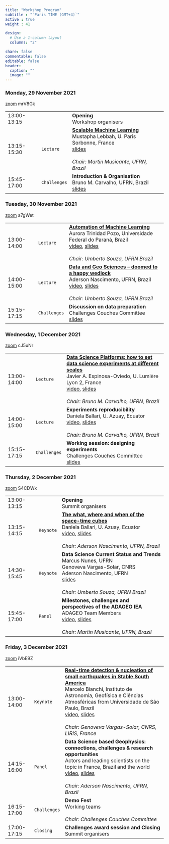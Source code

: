 ```yaml
---
title: "Workshop Program"
subtitle : "`Paris TIME (GMT+4)`"
active : true
weight : 41

design:
  # Use a 1-column layout
  columns: "2"

share: false
commentable: false
editable: false
header:
  caption: ""
  image: ""
---
```



### Monday, 29 November 2021

[zoom](https://cnrs.zoom.us/j/92649229317?pwd=ZDA2NEdHY2hqa0xtb3FldUs5c2V6UT09) mrV8Gk

| | | |
|:---|:---|:---|
|13:00-13:15|           | **Opening** </br> Workshop organisers
|13:15-15:30| `Lecture` | [**Scalable Machine Learning**](../speakers/#Lebbah) </br>Mustapha Lebbah, U. Paris Sorbonne, France </br> [slides]() </br></br> _Chair: Martin Musicante, UFRN, Brazil_
|15:45-17:00| `Challenges`| **Introduction & Organisation** </br> Bruno M. Carvalho, UFRN, Brazil </br> [slides]()|



### Tuesday, 30 November 2021
[zoom](https://cnrs.zoom.us/j/93493517297?pwd=MFBlZnY0OFlWQ3d3YlA3d0MvU1hQUT09) a7gWet

| | | |
|:---|:---|:---|
|13:00-14:00| `Lecture` | [**Automation of  Machine Learning**](../speakers/#Pozo) </br> Aurora Trinidad Pozo, Universidade Federal do Paraná, Brazil </br> [video](), [slides]() </br></br> _Chair: Umberto Souza, UFRN Brazil_
|14:00-15:00| `Lecture`| [**Data and Geo Sciences – doomed to a happy wedlock**](../speakers/#Nascimento) </br> Aderson Nascimento, UFRN, Brazil </br> [video](), [slides]() </br></br> _Chair: Umberto Souza, UFRN Brazil_
|15:15-17:15|`Challenges`| **Discussion on data preparation** </br> Challenges Couches Committee  </br> [slides]()


### Wednesday, 1 December 2021
[zoom](https://cnrs.zoom.us/j/95698047164?pwd=ekRyUnFVT1lDLzV5Ly81NXAvMTJBdz09) cJ5uNr


| | | |
|:---|:---|:---|
|13:00-14:00| `Lecture` | [**Data Science Platforms: how to set data science experiments at different scales**](../speakers/#Espinosa) </br>  Javier A. Espinosa-Oviedo, U. Lumière Lyon 2, France</br> [video](), [slides]() </br></br> _Chair: Bruno M. Carvalho, UFRN, Brazil_
|14:00-15:00|`Lecture`| **Experiments reproducibility** </br> Daniela Ballari, U. Azuay, Ecuator </br> [video](), [slides](https://www.canva.com/design/DAEKbVwUKYw/rOGYGBJN0mhU7FnG8Eog6g/view?utm_content=DAEKbVwUKYw&utm_campaign=designshare&utm_medium=link&utm_source=sharebutton&fbclid=IwAR0A2KBbXyNWPoEL21CKDr6hwHCFgmfGfu3vlu32VWtaU0o-A2mKfQAaIG4) </br></br> _Chair: Bruno M. Carvalho, UFRN, Brazil_
|15:15-17:15|`Challenges`| **Working session: designing experiments** </br> Challenges Couches Committee </br> [slides]()



### Thursday, 2 December 2021
[zoom](https://cnrs.zoom.us/j/92961033942?pwd=clJTaW1nVVZIL0ZvU1FjZFpSL1dVdz09) S4CDWx

| | | |
|:---|:---|:---|
|13:00-13:15| | **Opening** </br> Summit organisers
|13:15-14:15| `Keynote` | [**The what, where and when of the space-time cubes**](../speakers/#Ballari) </br> Daniela Ballari, U. Azuay, Ecuator </br> [video](), [slides]() </br></br> _Chair: Aderson Nascimento, UFRN, Brazil_
|14:30-15:45| `Keynote` | **Data Science Current Status and Trends** </br> Marcus Nunes, UFRN </br> Genoveva Vargas-Solar, CNRS </br> Aderson Nascimento, UFRN </br> [slides]() </br></br> _Chair: Umberto Souza, UFRN Brazil_
|15:45-17:00| `Panel`   |  **Milestones, challenges and perspectives of the ADAGEO IEA** </br> ADAGEO Team Members </br> [video](), [slides]() </br></br> _Chair: Martin Musicante, UFRN, Brazil_




### Friday, 3 December 2021
[zoom](https://cnrs.zoom.us/j/92099130852?pwd=MDFWU250OFdidVhBOE81SDgwU1Y0UT09) iVbE9Z


| | | |
|:---|:---|:---|
|13:00-14:00 | `Keynote` | [**Real-time detection & nucleation of small earthquakes in Stable South America**](../speakers/#Bianchi) </br> Marcelo Bianchi,  Instituto de Astronomia, Geofísica e Ciências Atmosféricas from Universidade de São Paulo, Brazil  </br> [video](), [slides]() </br></br> _Chair: Genoveva Vargas-Solar, CNRS, LIRIS, France_
|14:15-16:00 | `Panel` | **Data Science based Geophysics: connections, challenges & research opportunities** </br> Actors and leading scientists on the topic in France, Brazil and the world </br> [video](), [slides]() </br></br> _Chair: Aderson Nascimento, UFRN, Brazil_
|16:15-17:00 | `Challenges` | **Demo Fest** </br> Working teams </br></br> _Chair: Challenges Couches Committee_
|17:00-17:15 | `Closing` | **Challenges award session and Closing** </br> Summit organisers
